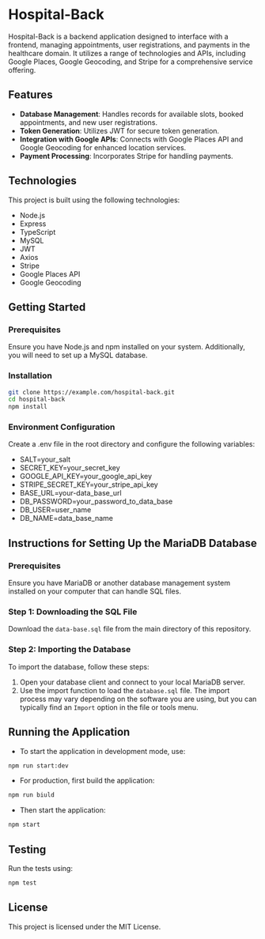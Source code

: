 # Hospital-Back

Hospital-Back is a backend application designed to interface with a frontend, managing appointments, user registrations, and payments in the healthcare domain. It utilizes a range of technologies and APIs, including Google Places, Google Geocoding, and Stripe for a comprehensive service offering.

## Features

- **Database Management**: Handles records for available slots, booked appointments, and new user registrations.
- **Token Generation**: Utilizes JWT for secure token generation.
- **Integration with Google APIs**: Connects with Google Places API and Google Geocoding for enhanced location services.
- **Payment Processing**: Incorporates Stripe for handling payments.

## Technologies

This project is built using the following technologies:

- Node.js  
- Express 
- TypeScript 
- MySQL 
- JWT 
- Axios 
- Stripe
- Google Places API
- Google Geocoding 

## Getting Started

### Prerequisites

Ensure you have Node.js and npm installed on your system. Additionally, you will need to set up a MySQL database.

### Installation


```bash
git clone https://example.com/hospital-back.git
cd hospital-back
npm install
```
### Environment Configuration

Create a .env file in the root directory and configure the following variables:
- SALT=your_salt
- SECRET_KEY=your_secret_key
- GOOGLE_API_KEY=your_google_api_key
- STRIPE_SECRET_KEY=your_stripe_api_key
- BASE_URL=your-data_base_url
- DB_PASSWORD=your_password_to_data_base
- DB_USER=user_name
- DB_NAME=data_base_name

## Instructions for Setting Up the MariaDB Database

### Prerequisites
Ensure you have MariaDB or another database management system installed on your computer that can handle SQL files.

### Step 1: Downloading the SQL File
Download the `data-base.sql` file from the main directory of this repository.

### Step 2: Importing the Database
To import the database, follow these steps:


1. Open your database client and connect to your local MariaDB server.
2. Use the import function to load the `database.sql` file. The import process may vary depending on the software you are using, but you can typically find an `Import` option in the file or tools menu.

## Running the Application
- To start the application in development mode, use:
```bash
npm run start:dev
```
- For production, first build the application:
```bash
npm run biuld
```
- Then start the application:
```bash
npm start
```

## Testing 
Run the tests using:
```bash
npm test
```
## License

This project is licensed under the MIT License.

